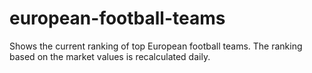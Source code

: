 # european-football-teams
Shows the current ranking of top European football teams. The ranking based on the market values ​​is recalculated daily.
